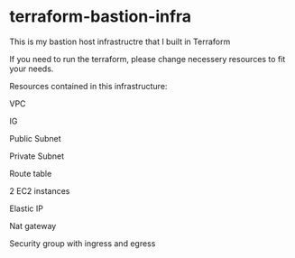 # terraform-bastion-infra
This is my bastion host infrastructre that I built in Terraform


If you need to run the terraform, please change necessery resources to fit your needs.


Resources contained in this infrastructure:

  VPC
  
  IG
  
  Public Subnet
  
  Private Subnet 
  
  Route table
  
  2 EC2 instances
  
  Elastic IP
  
  Nat gateway
  
  Security group with ingress and egress
